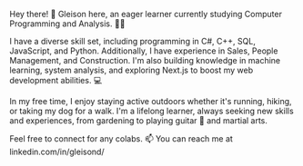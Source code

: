 Hey there! 👋 Gleison here, an eager learner currently studying Computer Programming and Analysis. 🧑‍🎓 

I have a diverse skill set, including programming in C#, C++, SQL, JavaScript, and Python. Additionally, I have experience in Sales, People Management, and Construction. I'm also building knowledge in machine learning, system analysis, and exploring Next.js to boost my web development abilities. 💻

In my free time, I enjoy staying active outdoors whether it's running, hiking, or taking my dog for a walk. I'm a lifelong learner, always seeking new skills and experiences, from gardening to playing guitar 🎸 and martial arts. 

Feel free to connect for any colabs. 
📫 You can reach me at linkedin.com/in/gleisond/
